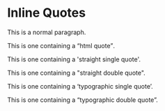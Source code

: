 # Inline Quotes

This is a normal paragraph.

This is one containing a <q>html quote</q>.

This is one containing a 'straight single quote'.

This is one containing a "straight double quote".

This is one containing a ‘typographic single quote’.

This is one containing a “typographic double quote”.
